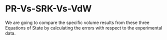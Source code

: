 # PR-Vs-SRK-Vs-VdW
We are going to compare the specific volume results from these three Equations of State by calculating the errors with respect to the experimental data.
